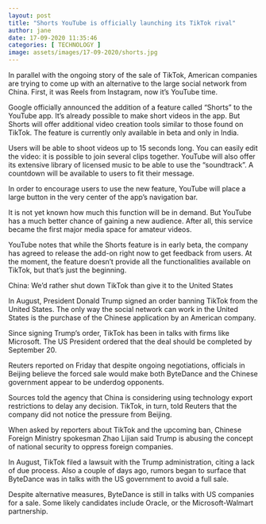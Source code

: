```yaml
---
layout: post
title: "Shorts YouTube is officially launching its TikTok rival"
author: jane 
date: 17-09-2020 11:35:46 
categories: [ TECHNOLOGY ] 
image: assets/images/17-09-2020/shorts.jpg
---
```

In parallel with the ongoing story of the sale of TikTok, American companies are trying to come up with an alternative to the large social network from China. First, it was Reels from Instagram, now it’s YouTube time.

Google officially announced the addition of a feature called “Shorts” to the YouTube app. It’s already possible to make short videos in the app. But Shorts will offer additional video creation tools similar to those found on TikTok. The feature is currently only available in beta and only in India.

Users will be able to shoot videos up to 15 seconds long. You can easily edit the video: it is possible to join several clips together. YouTube will also offer its extensive library of licensed music to be able to use the “soundtrack”. A countdown will be available to users to fit their message.

In order to encourage users to use the new feature, YouTube will place a large button in the very center of the app’s navigation bar.

It is not yet known how much this function will be in demand. But YouTube has a much better chance of gaining a new audience. After all, this service became the first major media space for amateur videos.

YouTube notes that while the Shorts feature is in early beta, the company has agreed to release the add-on right now to get feedback from users. At the moment, the feature doesn’t provide all the functionalities available on TikTok, but that’s just the beginning.

China: We’d rather shut down TikTok than give it to the United States

In August, President Donald Trump signed an order banning TikTok from the United States. The only way the social network can work in the United States is the purchase of the Chinese application by an American company.

Since signing Trump’s order, TikTok has been in talks with firms like Microsoft. The US President ordered that the deal should be completed by September 20.

Reuters reported on Friday that despite ongoing negotiations, officials in Beijing believe the forced sale would make both ByteDance and the Chinese government appear to be underdog opponents.

Sources told the agency that China is considering using technology export restrictions to delay any decision. TikTok, in turn, told Reuters that the company did not notice the pressure from Beijing.

When asked by reporters about TikTok and the upcoming ban, Chinese Foreign Ministry spokesman Zhao Lijian said Trump is abusing the concept of national security to oppress foreign companies.

In August, TikTok filed a lawsuit with the Trump administration, citing a lack of due process. Also a couple of days ago, rumors began to surface that ByteDance was in talks with the US government to avoid a full sale.

Despite alternative measures, ByteDance is still in talks with US companies for a sale. Some likely candidates include Oracle, or the Microsoft-Walmart partnership.
